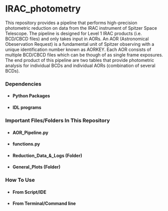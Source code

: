 # IRAC_photometry

This repository provides a pipeline that performs high-precision photometric reduction on data from the IRAC instrument of Spitzer Space Telescope. The pipeline is designed for Level 1 IRAC products (i.e. BCD/CBCD files) and only takes input in AORs. An AOR (Astronomical Obeservation Request) is a fundamental unit of Spitzer observing with a unique identification number known as AORKEY. Each AOR consists of multiple BCD/CBCD files which can be though of as single frame exposures. The end product of this pipeline are two tables that provide photometric analysis for individual BCDs and individual AORs (combination of several BCDs). 

### Dependencies

- #### Python Packages
- #### IDL programs


### Important Files/Folders In This Repository

- #### AOR_Pipeline.py
- #### functions.py
- #### Reduction_Data_&_Logs (Folder)
- #### General_Plots (Folder)


### How To Use

- #### From Script/IDE
- #### From Terminal/Command line